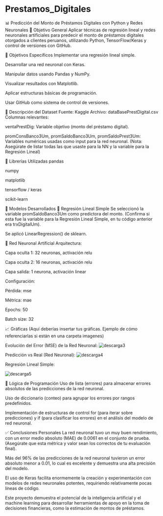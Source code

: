 # Prestamos_Digitales
📊 Predicción del Monto de Préstamos Digitales con Python y Redes Neuronales
🎯 Objetivo General
Aplicar técnicas de regresión lineal y redes neuronales artificiales para predecir el monto de préstamos digitales otorgados a clientes peruanos, utilizando Python, TensorFlow/Keras y control de versiones con GitHub.

🎯 Objetivos Específicos
Implementar una regresión lineal simple.

Desarrollar una red neuronal con Keras.

Manipular datos usando Pandas y NumPy.

Visualizar resultados con Matplotlib.

Aplicar estructuras básicas de programación.

Usar GitHub como sistema de control de versiones.

🧾 Descripción del Dataset
Fuente: Kaggle
Archivo: dataBasePrestDigital.csv
Columnas relevantes:

ventaPrestDig: Variable objetivo (monto del préstamo digital).

promConsBanco3Um, promSaldoBanco3Um, promSaldoPrest3Um: Variables numéricas usadas como input para la red neuronal. (Nota: Asegúrate de listar todas las que usaste para la NN y la variable para la Regresión Lineal)

🧰 Librerías Utilizadas
pandas

numpy

matplotlib

tensorflow / keras

scikit-learn

🤖 Modelos Desarrollados
🔹 Regresión Lineal Simple
Se seleccionó la variable promSaldoBanco3Um como predictora del monto. (Confirma si esta fue la variable para la Regresión Lineal Simple, en tu código anterior era trxDigitalUm).

Se aplicó LinearRegression() de sklearn.

🔹 Red Neuronal Artificial
Arquitectura:

Capa oculta 1: 32 neuronas, activación relu

Capa oculta 2: 16 neuronas, activación relu

Capa salida: 1 neurona, activación linear

Configuración:

Pérdida: mse

Métrica: mae

Epochs: 50

Batch size: 32

📈 Gráficas
(Aquí deberías insertar tus gráficas. Ejemplo de cómo referenciarlas si están en una carpeta imagenes)

Evolución del Error (MSE) de la Red Neuronal:
![descarga3](https://github.com/user-attachments/assets/9202eadb-1c14-4f7f-8ece-b573ff1b6431)

Predicción vs Real (Red Neuronal):
![descarga4](https://github.com/user-attachments/assets/dffe602d-9a13-4070-876d-e9dc3934f202)

Regresión Lineal Simple:

![descarga5](https://github.com/user-attachments/assets/a2333eda-a960-46bb-9039-de5380a39358)


🧠 Lógica de Programación
Uso de lista (errores) para almacenar errores absolutos de las predicciones de la red neuronal.

Uso de diccionario (conteo) para agrupar los errores por rangos predefinidos.

Implementación de estructuras de control for (para iterar sobre predicciones) y if (para clasificar los errores) en el análisis del modelo de red neuronal.

✅ Conclusiones Personales
La red neuronal tuvo un muy buen rendimiento, con un error medio absoluto (MAE) de 0.0061 en el conjunto de prueba. (Asegúrate que esta métrica y valor sean los correctos de tu evaluación final).

Más del 96% de las predicciones de la red neuronal tuvieron un error absoluto menor a 0.01, lo cual es excelente y demuestra una alta precisión del modelo.

El uso de Keras facilita enormemente la creación y experimentación con modelos de redes neuronales potentes, requiriendo relativamente pocas líneas de código.

Este proyecto demuestra el potencial de la inteligencia artificial y el machine learning para desarrollar herramientas de apoyo en la toma de decisiones financieras, como la estimación de montos de préstamos.
